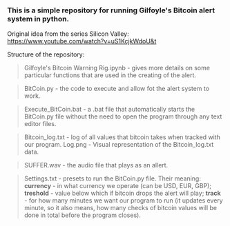 ### This is a simple repository for running Gilfoyle's Bitcoin alert system in python.

Original idea from the series Silicon Valley: https://www.youtube.com/watch?v=uS1KcjkWdoU&t

Structure of the repository:
> Gilfoyle's Bitcoin Warning Rig.ipynb - gives more details on some particular functions that are used in the creating of the alert.

> BitCoin.py - the code to execute and allow fot the alert system to work.

> Execute_BitCoin.bat - a .bat file that automatically starts the BitCoin.py file without the need to open the program through any text editor files.

> Bitcoin_log.txt - log of all values that bitcoin takes when tracked with our program.
> Log.png - Visual representation of the Bitcoin_log.txt data.

> SUFFER.wav - the audio file that plays as an allert.

> Settings.txt - presets to run the BitCoin.py file. Their meaning: **currency** - in what currency we operate (can be USD, EUR, GBP); **treshold** - value below which if bitcoin drops the alert will play; **track** - for how many minutes we want our program to run (it updates every minute, so it also means, how many checks of bitcoin values will be done in total before the program closes).
